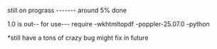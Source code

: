 still on prograss  ------- around 5% done


1.0 is out--
  for use---
    require
      -wkhtmltopdf
      -poppler-25.07.0
      -python

*still have a tons of crazy bug 
  might fix in future
